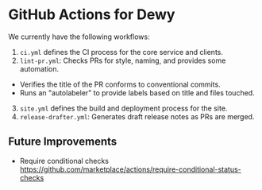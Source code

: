 # GitHub Actions for Dewy

We currently have the following workflows:

1. `ci.yml` defines the CI process for the core service and clients.
2. `lint-pr.yml`: Checks PRs for style, naming, and provides some automation.
  - Verifies the title of the PR conforms to conventional commits.
  - Runs an "autolabeler" to provide labels based on title and files touched.
3. `site.yml` defines the build and deployment process for the site.
4. `release-drafter.yml`: Generates draft release notes as PRs are merged.

## Future Improvements

- Require conditional checks https://github.com/marketplace/actions/require-conditional-status-checks